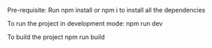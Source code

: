 Pre-requisite:
Run npm install or npm i to install all the dependencies

To run the project in development mode:
npm run dev

To build the project
npm run build

